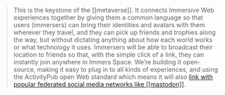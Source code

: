 >This is the keystone of the [[metaverse]]. It connects Immersive Web experiences together by giving them a common language so that users (immersers) can bring their identities and avatars with them wherever they travel, and they can pick up friends and trophies along the way, but without dictating anything about how each world works or what technology it uses. Immersers will be able to broadcast their location to friends so that, with the simple click of a link, they can instantly join anywhere in Immers Space. We’re building it open-source, making it easy to plug in to all kinds of experiences, and using the ActivityPub open Web standard which means it will also [link with popular federated social media networks like [[mastodon]]](https://blog.joinmastodon.org/2018/06/why-activitypub-is-the-future/).